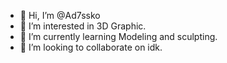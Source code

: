 - 👋 Hi, I’m @Ad7ssko
- 👀 I’m interested in 3D Graphic.
- 🌱 I’m currently learning Modeling and sculpting.
- 💞️ I’m looking to collaborate on idk.

<!---
Ad7ssko/Ad7ssko is a ✨ special ✨ repository because its `README.md` (this file) appears on your GitHub profile.
You can click the Preview link to take a look at your changes.
--->
